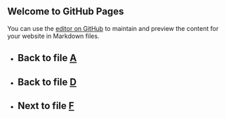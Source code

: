 
## Welcome to GitHub Pages

You can use the [editor on GitHub](https://github.com/samuelbetio/alphabet.file/edit/master/A/B/C/D/E/README.md) to maintain and preview the content for your website in Markdown files.

- ## **Back** to file [A](../../../../../README.md)

- ## **Back** to file [D](../)
- ## **Next** to file [F](F/)

















